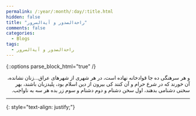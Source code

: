 ```yaml
---
permalink: /:year/:month/:day/:title.html
hidden: false
title: "راحةالصدور و آیةالسرور"
comments: false
categories:
  - Blogs
tags:
  - راحةالصدور و آیةالسرور
---
```


{::options parse_block_html="true" /}
<div dir='rtl' align='right'>
و هر سرهنگی ده جا قوادخانه نهاده است، در هر شهری از شهرهای عراق...زنان نشانده، آن خورند که در شرع حرام و آن کنند کی بیرون از دین اسلام بود، پلیدزبان باشند،‌ بهر سخنی دشنامی بدهند، اول سخن دشنام و دوم دشنام و سوم زر بده هر سه به ناواجب.

---
 
</div>
{: style="text-align: justify;"}
